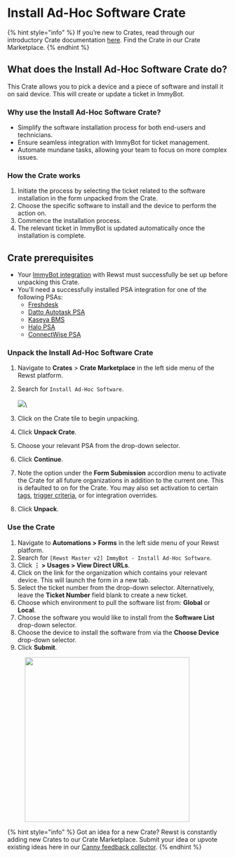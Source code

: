 # Install Ad-Hoc Software Crate

{% hint style="info" %}
If you’re new to Crates, read through our introductory Crate documentation [here](https://docs.rewst.help/prebuilt-automations/crates). Find the Crate in our Crate Marketplace.
{% endhint %}

## What does the Install Ad-Hoc Software Crate do?

This Crate allows you to pick a device and a piece of software and install it on said device. This will create or update a ticket in ImmyBot.

### Why use the Install Ad-Hoc Software Crate?

* Simplify the software installation process for both end-users and technicians.
* Ensure seamless integration with ImmyBot for ticket management.
* Automate mundane tasks, allowing your team to focus on more complex issues.

### How the Crate works

1. Initiate the process by selecting the ticket related to the software installation in the form unpacked from the Crate.
2. Choose the specific software to install and the device to perform the action on.
3. Commence the installation process.
4. The relevant ticket in ImmyBot is updated automatically once the installation is complete.

## Crate prerequisites

* Your [ImmyBot integration](../../configuration/integrations/integration-guides/immybot-integration-setup.md) with Rewst must successfully be set up before unpacking this Crate.
* You'll need a successfully installed PSA integration for one of the following PSAs:
  * [Freshdesk](../../configuration/integrations/integration-guides/freshdesk-integration-setup.md)
  * [Datto Autotask PSA](../../configuration/integrations/integration-guides/datto-psa-integration-setup/)
  * [Kaseya BMS](../../configuration/integrations/integration-guides/kaseya-bms-integration-setup.md)
  * [Halo PSA](../../configuration/integrations/integration-guides/halo-integration-setup.md)
  * [ConnectWise PSA](../../configuration/integrations/integration-guides/connectwise-integration-setup.md)&#x20;

### Unpack the Install Ad-Hoc Software Crate

1. Navigate to **Crates** > **Crate Marketplace** in the left side menu of the Rewst platform.
2. Search for `Install Ad-Hoc Software`.\
   \
   ![](<../../../.gitbook/assets/Screenshot 2025-09-17 at 11.06.57 AM (1).png>)\

3. Click on the Crate tile to begin unpacking.
4. Click **Unpack Crate**.
5. Choose your relevant PSA from the drop-down selector.
6. Click **Continue**.
7. Note the option under the **Form Submission** accordion menu to activate the Crate for all future organizations in addition to the current one. This is defaulted to on for the Crate. You may also set activation to certain [tags](https://docs.rewst.help/documentation/settings/tags-in-rewst), [trigger criteria](../../automations/intro-to-triggers/trigger-criteria.md), or for integration overrides.
8. Click **Unpack**.

### Use the Crate

1. Navigate to **Automations > Forms** in the left side menu of your Rewst platform.
2. Search for `[Rewst Master v2] ImmyBot - Install Ad-Hoc Software`.
3. Click **⋮ > Usages > View Direct URLs**.
4. Click on the link for the organization which contains your relevant device. This will launch the form in a new tab.
5. Select the ticket number from the drop-down selector. Alternatively, leave the **Ticket Number** field blank to create a new ticket.
6. Choose which environment to pull the software list from: **Global** or **Local**.
7. Choose the software you would like to install from the **Software List** drop-down selector.
8. Choose the device to install the software from via the **Choose Device** drop-down selector.
9. Click **Submit**.

<figure><img src="../../../.gitbook/assets/Screenshot 2025-09-17 at 11.15.01 AM.png" alt="" width="375"><figcaption></figcaption></figure>

{% hint style="info" %}
Got an idea for a new Crate? Rewst is constantly adding new Crates to our Crate Marketplace. Submit your idea or upvote existing ideas here in our [Canny feedback collector](https://rewst.canny.io/crates).
{% endhint %}
